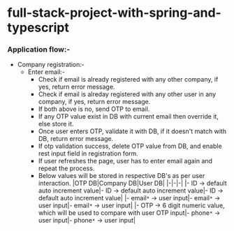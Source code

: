 # full-stack-project-with-spring-and-typescript

### Application flow:-

- Company registration:-
  - Enter email:-
    - Check if email is already registered with any other company, if yes, return error message.
    - Check if email is alreday registered with any other user in any company, if yes, return error message.
    - If both above is no, send OTP to email.
    - If any OTP value exist in DB with current email then override it, else store it.
    - Once user enters OTP, validate it with DB, if it doesn't match with DB, return error message.
    - If otp validation success, delete OTP value from DB, and enable rest input field in registration form.
    - If user refreshes the page, user has to enter email again and repeat the process.
    - Below values will be stored in respective DB's as per user interaction.
      |OTP DB|Company DB|User DB|
      |-|-|-|
      |- ID -> default auto increment value|- ID -> default auto increment value|- ID -> default auto increment value|
      |- email`*` -> user input|- email`*` -> user input|- email`*` -> user input|
      |- OTP -> 6 digit numeric value, which will be used to compare with user OTP input|- phone`*` -> user input|- phone`*` -> user input|
